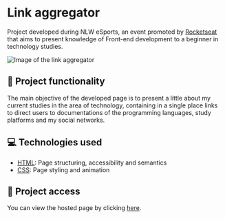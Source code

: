 # Link aggregator
Project developed during NLW eSports, an event promoted by [Rocketseat](https://www.rocketseat.com.br/) that aims to present knowledge of Front-end development to a beginner in technology studies.

![Image of the link aggregator](https://user-images.githubusercontent.com/96635074/192180699-8c95a0be-795d-48f1-bf67-55d1bb59defd.png)

## 🔨 Project functionality
The main objective of the developed page is to present a little about my current studies in the area of technology, containing in a single place links to direct users to documentations of the programming languages, study platforms and my social networks.

## 💻 Technologies used 
* [HTML](https://developer.mozilla.org/pt-BR/docs/Web/HTML): Page structuring, accessibility and semantics
* [CSS](https://developer.mozilla.org/pt-BR/docs/Web/CSS): Page styling and animation

## 📁 Project access
You can view the hosted page by clicking [here](https://arturcolen.github.io/NLW-eSports/).
